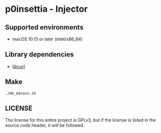 # p0insettia - Injector

## Supported environments  
- macOS 10.13 or later (intel/x86_64)  

## Library dependencies  
- [libcurl](https://github.com/curl/curl)  

## Make 
```
./mk_macosx.sh
```

## LICENSE
The license for this entire project is GPLv3, but if the license is listed in the source code header, it will be followed.  
